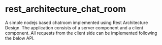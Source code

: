 # rest_architecture_chat_room
A simple nodejs based chatroom implemented using Rest Architecture Design. The application consists of a server component and a client component. All requests from the client side can be implemented following the below API.
